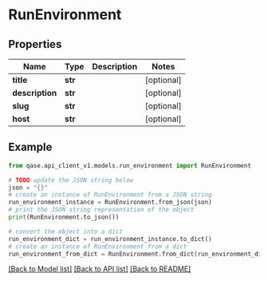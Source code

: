 # RunEnvironment


## Properties

Name | Type | Description | Notes
------------ | ------------- | ------------- | -------------
**title** | **str** |  | [optional] 
**description** | **str** |  | [optional] 
**slug** | **str** |  | [optional] 
**host** | **str** |  | [optional] 

## Example

```python
from qase.api_client_v1.models.run_environment import RunEnvironment

# TODO update the JSON string below
json = "{}"
# create an instance of RunEnvironment from a JSON string
run_environment_instance = RunEnvironment.from_json(json)
# print the JSON string representation of the object
print(RunEnvironment.to_json())

# convert the object into a dict
run_environment_dict = run_environment_instance.to_dict()
# create an instance of RunEnvironment from a dict
run_environment_from_dict = RunEnvironment.from_dict(run_environment_dict)
```
[[Back to Model list]](../README.md#documentation-for-models) [[Back to API list]](../README.md#documentation-for-api-endpoints) [[Back to README]](../README.md)


